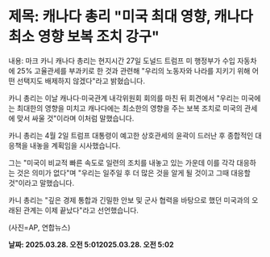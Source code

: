 # **제목: 캐나다 총리 "미국 최대 영향, 캐나다 최소 영향 보복 조치 강구"**

  내용: 마크 카니 캐나다 총리는 현지시간 27일 도널드 트럼프 미 행정부가 수입 자동차에 25% 고율관세를 부과키로 한 것과 관련해 "우리의 노동자와 나라를 지키기 위해 어떤 선택지도 배제하지 않겠다"라고 밝혔습니다.

카니 총리는 이날 캐나다·미국관계 내각위원회 회의를 마친 뒤 회견에서 "우리는 미국에는 최대한의 영향을 미치고 캐나다에는 최소한의 영향을 주는 보복 조치로 미국의 관세에 맞서 싸울 것"이라며 이처럼 말했습니다.

카니 총리는 4월 2일 트럼프 대통령이 예고한 상호관세의 윤곽이 드러난 후 종합적인 대응책을 내놓을 계획임을 시사했습니다.

그는 "미국이 비교적 빠른 속도로 일련의 조치를 내놓고 있는 가운데 이를 각각 대응하는 것은 의미가 없다"며 "우리는 일주일 후 더 많은 것을 알게 될 것이고 그때 대응할 것"이라고 말했습니다.

카니 총리는 "깊은 경제 통합과 긴밀한 안보 및 군사 협력을 바탕으로 했던 미국과의 오래된 관계는 이제 끝났다"라고 선언했습니다.

(사진=AP, 연합뉴스)

  **날짜: 2025.03.28. 오전 5:012025.03.28. 오전 5:02**